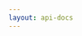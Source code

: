 ```yaml
---
layout: api-docs
---
```


<script setup  lang="ts">
import { ApiReference } from "@scalar/api-reference";
import "@scalar/api-reference/style.css";
</script>


<ApiReference
  :configuration="{
    spec: {
      url: '/openapi/stitcher.json'
    },
    hideTestRequestButton: true
  }" 
/>